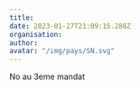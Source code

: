```yaml
---
title: 
date: 2023-01-27T21:09:15.288Z
organisation: 
author: 
avatar: "/img/pays/SN.svg"
---
```


No au 3eme mandat